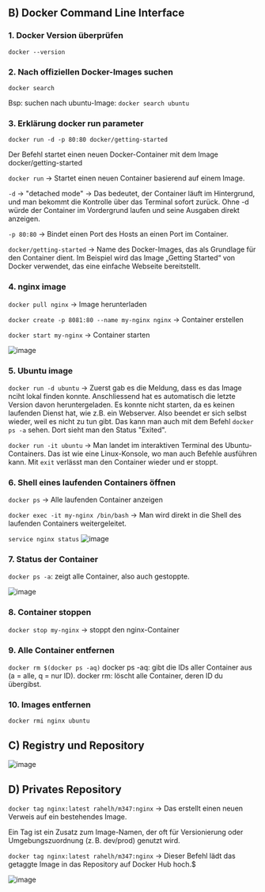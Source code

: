 ## B) Docker Command Line Interface

### 1. Docker Version überprüfen
`docker --version`

### 2. Nach offiziellen Docker-Images suchen
`docker search`

Bsp: suchen nach ubuntu-Image:
`docker search ubuntu`

### 3. Erklärung docker run parameter

`docker run -d -p 80:80 docker/getting-started  `

Der Befehl startet einen neuen Docker-Container mit dem Image docker/getting-started


`docker run` -> Startet einen neuen Container basierend auf einem Image.

`-d` -> "detached mode" -> Das bedeutet, der Container läuft im Hintergrund, und man bekommt die Kontrolle über das Terminal sofort zurück.
Ohne -d würde der Container im Vordergrund laufen und seine Ausgaben direkt anzeigen.

`-p 80:80` -> Bindet einen Port des Hosts an einen Port im Container.

`docker/getting-started` -> Name des Docker-Images, das als Grundlage für den Container dient. Im Beispiel wird das Image „Getting Started“ von Docker verwendet, das eine einfache Webseite bereitstellt.

### 4. nginx image
`docker pull nginx` -> Image herunterladen

`docker create -p 8081:80 --name my-nginx nginx` -> Container erstellen


`docker start my-nginx` -> Container starten

![image](https://github.com/user-attachments/assets/f3f51a8f-fd97-4d80-ad70-8bc40f37b705)


### 5. Ubuntu image
`docker run -d ubuntu` 
-> Zuerst gab es die Meldung, dass es das Image nciht lokal finden konnte. Anschliessend hat es automatisch die letzte Version davon heruntergeladen. Es konnte nicht starten, da es keinen laufenden Dienst hat, wie z.B. ein Webserver. Also beendet er sich selbst wieder, weil es nicht zu tun gibt. Das kann man auch mit dem Befehl `docker ps -a` sehen. Dort sieht man den Status "Exited".

`docker run -it ubuntu`
-> Man landet im interaktiven Terminal des Ubuntu-Containers. Das ist wie eine Linux-Konsole, wo man auch Befehle ausführen kann. Mit `exit` verlässt man den Container wieder und er stoppt.


### 6. Shell eines laufenden Containers öffnen
`docker ps` -> Alle laufenden Container anzeigen

`docker exec -it my-nginx /bin/bash` -> Man wird direkt in die Shell des laufenden Containers weitergeleitet.

`service nginx status`
![image](https://github.com/user-attachments/assets/08ba6c7e-bd3f-4d37-9c65-d01f0ca6be6a)


### 7. Status der Container
`docker ps -a`: zeigt alle Container, also auch gestoppte.

![image](https://github.com/user-attachments/assets/738f0eaa-154c-441f-b23f-67df822ea01c)


### 8. Container stoppen

`docker stop my-nginx` -> stoppt den nginx-Container


### 9. Alle Container entfernen

`docker rm $(docker ps -aq)`
docker ps -aq: gibt die IDs aller Container aus (a = alle, q = nur ID).
docker rm: löscht alle Container, deren ID du übergibst.

### 10. Images entfernen
`docker rmi nginx ubuntu`



## C) Registry und Repository

![image](https://github.com/user-attachments/assets/d8a22579-304d-4fc6-a11f-9210f5f2e671)



## D) Privates Repository
`docker tag nginx:latest rahelh/m347:nginx` -> Das erstellt einen neuen Verweis auf ein bestehendes Image. 

Ein Tag ist ein Zusatz zum Image-Namen, der oft für Versionierung oder Umgebungszuordnung (z. B. dev/prod) genutzt wird.


`docker tag nginx:latest rahelh/m347:nginx` -> Dieser Befehl lädt das getaggte Image in das Repository auf Docker Hub hoch.$


![image](https://github.com/user-attachments/assets/fbeef1b3-b9c8-4c05-ae6d-44d67eef4491)
